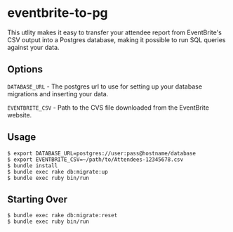 # eventbrite-to-pg

This utlity makes it easy to transfer your attendee report from EventBrite's CSV output into a Postgres database, making it possible to run SQL queries against your data.

## Options

`DATABASE_URL` - The postgres url to use for setting up your database migrations and inserting your data.

`EVENTBRITE_CSV` - Path to the CVS file downloaded from the EventBrite website.

## Usage

```
$ export DATABASE_URL=postgres://user:pass@hostname/database
$ export EVENTBRITE_CSV=~/path/to/Attendees-12345678.csv
$ bundle install
$ bundle exec rake db:migrate:up
$ bundle exec ruby bin/run
```

## Starting Over

```
$ bundle exec rake db:migrate:reset
$ bundle exec ruby bin/run
```
